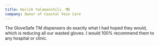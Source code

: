 ```yaml
---
title: Harish Yalamanchili, MD
company: Owner of Coastal Vein Care
---
```


The GloveSafe TM dispensers do exactly what I had hoped they would, which is reducing all our wasted gloves. I would 100% recommend them to any hospital or clinic.
